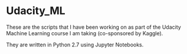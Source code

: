 # Udacity_ML

These are the scripts that I have been working on as part of the Udacity Machine Learning course I am taking (co-sponsored by Kaggle).

They are written in Python 2.7 using Jupyter Notebooks.
